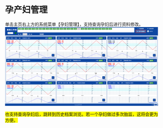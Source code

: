 # 孕产妇管理

单击主页右上方的系统菜单【孕妇管理】，支持查询孕妇后进行资料修改。
![avatar](../assets/patient-manage.png)

<span style="background:yellow;">也支持查询孕妇后，跳转到历史档案浏览。若一个孕妇做过多次胎监，这将会更为方便。</span>